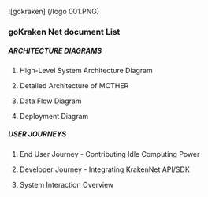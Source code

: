 ![gokraken] (/logo 001.PNG)
### goKraken Net document List

##### ARCHITECTURE DIAGRAMS

1. High-Level System Architecture Diagram

1. Detailed Architecture of MOTHER

1. Data Flow Diagram

1. Deployment Diagram


##### USER JOURNEYS

1. End User Journey - Contributing Idle Computing Power

1. Developer Journey - Integrating KrakenNet API/SDK

1. System Interaction Overview
